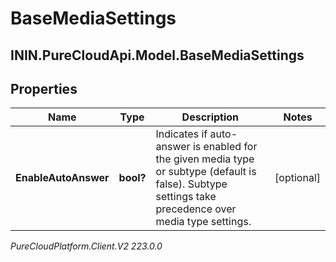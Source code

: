 # BaseMediaSettings

## ININ.PureCloudApi.Model.BaseMediaSettings

## Properties

|Name | Type | Description | Notes|
|------------ | ------------- | ------------- | -------------|
| **EnableAutoAnswer** | **bool?** | Indicates if auto-answer is enabled for the given media type or subtype (default is false).  Subtype settings take precedence over media type settings. | [optional] |



_PureCloudPlatform.Client.V2 223.0.0_
